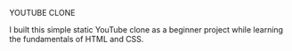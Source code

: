 YOUTUBE CLONE 

I built this simple static YouTube clone as a beginner project while learning the fundamentals of HTML and CSS.
